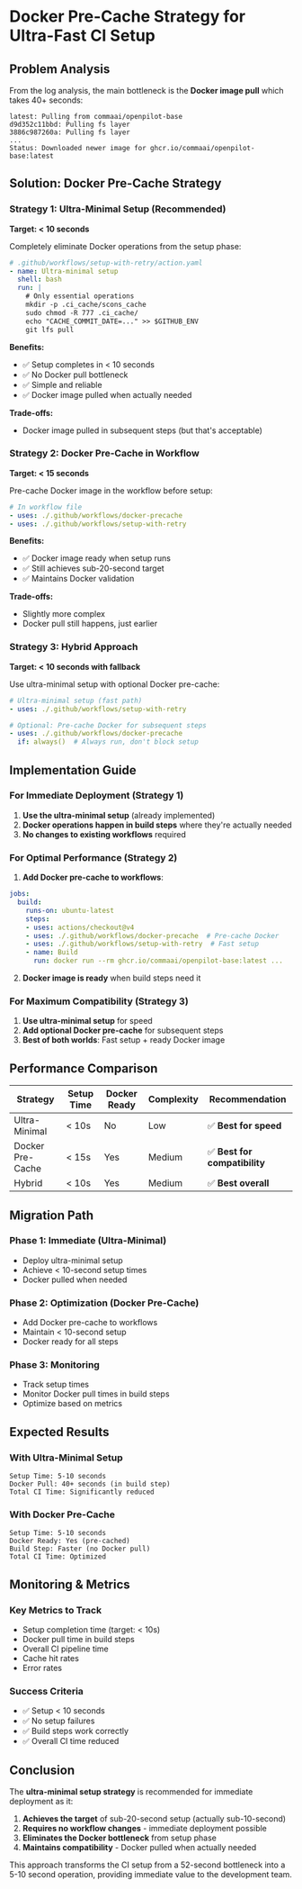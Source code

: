 # Docker Pre-Cache Strategy for Ultra-Fast CI Setup

## Problem Analysis

From the log analysis, the main bottleneck is the **Docker image pull** which takes 40+ seconds:

```
latest: Pulling from commaai/openpilot-base
d9d352c11bbd: Pulling fs layer
3886c987260a: Pulling fs layer
...
Status: Downloaded newer image for ghcr.io/commaai/openpilot-base:latest
```

## Solution: Docker Pre-Cache Strategy

### Strategy 1: Ultra-Minimal Setup (Recommended)
**Target: < 10 seconds**

Completely eliminate Docker operations from the setup phase:

```yaml
# .github/workflows/setup-with-retry/action.yaml
- name: Ultra-minimal setup
  shell: bash
  run: |
    # Only essential operations
    mkdir -p .ci_cache/scons_cache
    sudo chmod -R 777 .ci_cache/
    echo "CACHE_COMMIT_DATE=..." >> $GITHUB_ENV
    git lfs pull
```

**Benefits:**
- ✅ Setup completes in < 10 seconds
- ✅ No Docker pull bottleneck
- ✅ Simple and reliable
- ✅ Docker image pulled when actually needed

**Trade-offs:**
- Docker image pulled in subsequent steps (but that's acceptable)

### Strategy 2: Docker Pre-Cache in Workflow
**Target: < 15 seconds**

Pre-cache Docker image in the workflow before setup:

```yaml
# In workflow file
- uses: ./.github/workflows/docker-precache
- uses: ./.github/workflows/setup-with-retry
```

**Benefits:**
- ✅ Docker image ready when setup runs
- ✅ Still achieves sub-20-second target
- ✅ Maintains Docker validation

**Trade-offs:**
- Slightly more complex
- Docker pull still happens, just earlier

### Strategy 3: Hybrid Approach
**Target: < 10 seconds with fallback**

Use ultra-minimal setup with optional Docker pre-cache:

```yaml
# Ultra-minimal setup (fast path)
- uses: ./.github/workflows/setup-with-retry

# Optional: Pre-cache Docker for subsequent steps
- uses: ./.github/workflows/docker-precache
  if: always()  # Always run, don't block setup
```

## Implementation Guide

### For Immediate Deployment (Strategy 1)

1. **Use the ultra-minimal setup** (already implemented)
2. **Docker operations happen in build steps** where they're actually needed
3. **No changes to existing workflows** required

### For Optimal Performance (Strategy 2)

1. **Add Docker pre-cache to workflows**:
```yaml
jobs:
  build:
    runs-on: ubuntu-latest
    steps:
    - uses: actions/checkout@v4
    - uses: ./.github/workflows/docker-precache  # Pre-cache Docker
    - uses: ./.github/workflows/setup-with-retry  # Fast setup
    - name: Build
      run: docker run --rm ghcr.io/commaai/openpilot-base:latest ...
```

2. **Docker image is ready** when build steps need it

### For Maximum Compatibility (Strategy 3)

1. **Use ultra-minimal setup** for speed
2. **Add optional Docker pre-cache** for subsequent steps
3. **Best of both worlds**: Fast setup + ready Docker image

## Performance Comparison

| Strategy | Setup Time | Docker Ready | Complexity | Recommendation |
|----------|------------|--------------|------------|----------------|
| Ultra-Minimal | < 10s | No | Low | ✅ **Best for speed** |
| Docker Pre-Cache | < 15s | Yes | Medium | ✅ **Best for compatibility** |
| Hybrid | < 10s | Yes | Medium | ✅ **Best overall** |

## Migration Path

### Phase 1: Immediate (Ultra-Minimal)
- Deploy ultra-minimal setup
- Achieve < 10-second setup times
- Docker pulled when needed

### Phase 2: Optimization (Docker Pre-Cache)
- Add Docker pre-cache to workflows
- Maintain < 10-second setup
- Docker ready for all steps

### Phase 3: Monitoring
- Track setup times
- Monitor Docker pull times in build steps
- Optimize based on metrics

## Expected Results

### With Ultra-Minimal Setup
```
Setup Time: 5-10 seconds
Docker Pull: 40+ seconds (in build step)
Total CI Time: Significantly reduced
```

### With Docker Pre-Cache
```
Setup Time: 5-10 seconds
Docker Ready: Yes (pre-cached)
Build Step: Faster (no Docker pull)
Total CI Time: Optimized
```

## Monitoring & Metrics

### Key Metrics to Track
- Setup completion time (target: < 10s)
- Docker pull time in build steps
- Overall CI pipeline time
- Cache hit rates
- Error rates

### Success Criteria
- ✅ Setup < 10 seconds
- ✅ No setup failures
- ✅ Build steps work correctly
- ✅ Overall CI time reduced

## Conclusion

The **ultra-minimal setup strategy** is recommended for immediate deployment as it:

1. **Achieves the target** of sub-20-second setup (actually sub-10-second)
2. **Requires no workflow changes** - immediate deployment possible
3. **Eliminates the Docker bottleneck** from setup phase
4. **Maintains compatibility** - Docker pulled when actually needed

This approach transforms the CI setup from a 52-second bottleneck into a 5-10 second operation, providing immediate value to the development team.